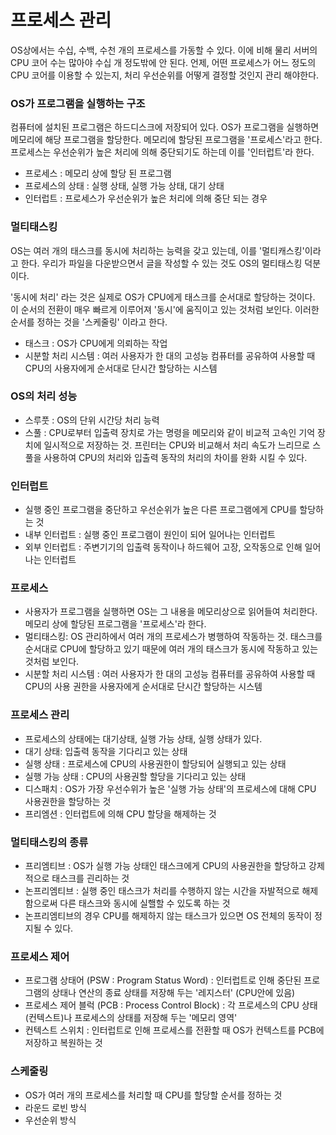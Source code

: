 # 프로세스 관리

OS상에서는 수십, 수백, 수천 개의 프로세스를 가동할 수 있다. 이에 비해 물리 서버의 CPU 코어 수는 많아야 수십 개 정도밖에 안 된다. 언제, 어떤 프로세스가 어느 정도의 CPU 코어를 이용할 수 있는지, 
처리 우선순위를 어떻게 결정할 것인지 관리 해야한다.

### OS가 프로그램을 실행하는 구조 

컴퓨터에 설치된 프로그램은 하드디스크에 저장되어 있다. OS가 프로그램을 실행하면 메모리에 해당 프로그램을 할당한다.
메모리에 할당된 프로그램을 '프로세스'라고 한다. 프로세스는 우선순위가 높은 처리에 의해 중단되기도 하는데 이를 '인터럽트'라 한다.

- 프로세스 : 메모리 상에 할당 된 프로그램
- 프로세스의 상태 : 실행 상태, 실행 가능 상태, 대기 상태
- 인터럽트 : 프로세스가 우선순위가 높은 처리에 의해 중단 되는 경우

### 멀티태스킹

OS는 여러 개의 태스크를 동시에 처리하는 능력을 갖고 있는데, 이를 '멀티캐스킹'이라고 한다. 
우리가 파일을 다운받으면서 글을 작성할 수 있는 것도 OS의 멀티태스킹 덕분이다.

'동시에 처리' 라는 것은 실제로 OS가 CPU에게 태스크를 순서대로 할당하는 것이다.
이 순서의 전환이 매우 빠르게 이루어져 '동시'에 움직이고 있는 것처럼 보인다.
이러한 순서를 정하는 것을 '스케줄링' 이라고 한다.

- 태스크 : OS가 CPU에게 의뢰하는 작업
- 시분할 처리 시스템 : 여러 사용자가 한 대의 고성능 컴퓨터를 공유하여 사용할 때 CPU의 사용자에게 순서대로 단시간 할당하는 시스템

### OS의 처리 성능

- 스루풋 : OS의 단위 시간당 처리 능력
- 스풀 : CPU로부터 입출력 장치로 가는 명령을 메모리와 같이 비교적 고속인 기억 장치에 일시적으로 저장하는 것. 프린터는 CPU와 비교해서 처리 속도가 느리므로 스풀을 사용하여 CPU의 처리와 입출력 동작의 처리의 차이를 완화 시킬 수 있다.

### 인터럽트
- 실행 중인 프로그램을 중단하고 우선순위가 높은 다른 프로그램에게 CPU를 할당하는 것
- 내부 인터럽트 : 실행 중인 프로그램이 원인이 되어 일어나는 인터럽트
- 외부 인터럽트 : 주변기기의 입출력 동작이나 하드웨어 고장, 오작동으로 인해 일어나는 인터럽트


### 프로세스
- 사용자가 프로그램을 실행하면 OS는 그 내용을 메모리상으로 읽어들여 처리한다. 메모리 상에 할당된 프로그램을 '프로세스'라 한다.
- 멀티태스킹: OS 관리하에서 여러 개의 프로세스가 병행하여 작동하는 것. 태스크를 순서대로 CPU에 할당하고 있기 때문에 여러 개의 태스크가 동시에 작동하고 있는 것처럼 보인다.
- 시분할 처리 시스템 : 여러 사용자가 한 대의 고성능 컴퓨터를 공유하여 사용할 때 CPU의 사용 권한을 사용자에게 순서대로 단시간 할당하는 시스템

### 프로세스 관리
- 프로세스의 상태에는 대기상태, 실행 가능 상태, 실행 상태가 있다.
- 대기 상태: 입출력 동작을 기다리고 있는 상태
- 실행 상태 : 프로세스에 CPU의 사용권한이 할당되어 실행되고 있는 상태
- 실행 가능 상태 : CPU의 사용권할 할당을 기다리고 있는 상태
- 디스패치 : OS가 가장 우선수위가 높은 '실행 가능 상태'의 프로세스에 대해 CPU 사용권한을 할당하는 것
- 프리엠션 : 인터럽트에 의해 CPU 할당을 해제하는 것

### 멀티태스킹의 종류
- 프리엠티브 : OS가 실행 가능 상태인 태스크에게 CPU의 사용권한을 할당하고 강제적으로 태스크를 괸리하는 것
- 논프리엠티브 : 실행 중인 태스크가 처리를 수행하지 않는 시간을 자발적으로 해제함으로써 다른 태스크와 동시에 실핼할 수 있도록 하는 것
- 논프리엠티브의 경우 CPU를 해제하지 않는 태스크가 있으면 OS 전체의 동작이 정지될 수 있다.

### 프로세스 제어
- 프로그램 상태어 (PSW : Program Status Word) : 인터럽트로 인해 중단된 프로그램의 상태나 연산의 종료 상태를 저장해 두는 '레지스터' (CPU안에 있음)
- 프로세스 제어 블럭 (PCB : Process Control Block) : 각 프로세스의 CPU 상태(컨텍스트)나 프로세스의 상태를 저장해 두는 '메모리 영역'
- 컨텍스트 스위치 : 인터럽트로 인해 프로세스를 전환할 때 OS가 컨텍스트를 PCB에 저장하고 복원하는 것

### 스케줄링
- OS가 여러 개의 프로세스를 처리할 때 CPU를 할당할 순서를 정하는 것
- 라운드 로빈 방식
- 우선순위 방식


